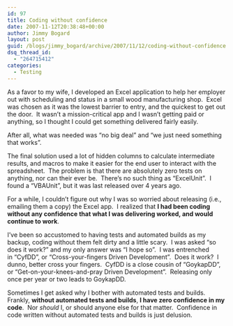```yaml
---
id: 97
title: Coding without confidence
date: 2007-11-12T20:38:48+00:00
author: Jimmy Bogard
layout: post
guid: /blogs/jimmy_bogard/archive/2007/11/12/coding-without-confidence.aspx
dsq_thread_id:
  - "264715412"
categories:
  - Testing
---
```

As a favor to my wife, I developed an Excel application to help her employer out with scheduling and status in a small wood manufacturing shop.&nbsp; Excel was chosen as it was the lowest barrier to entry, and the quickest to get out the door.&nbsp; It wasn&#8217;t a mission-critical app and I wasn&#8217;t getting paid or anything, so I thought I could get something delivered fairly easily.

After all, what was needed was &#8220;no big deal&#8221; and &#8220;we just need something that works&#8221;.

The final solution used a lot of hidden columns to calculate intermediate results, and macros to make it easier for the end user to interact with the spreadsheet.&nbsp; The problem is that there are absolutely zero tests on anything, nor can their ever be.&nbsp; There&#8217;s no such thing as &#8220;ExcelUnit&#8221;.&nbsp; I found a &#8220;VBAUnit&#8221;, but it was last released over 4 years ago.

For a while, I couldn&#8217;t figure out why I was so worried about releasing (i.e., emailing them a copy) the Excel app.&nbsp; I realized that **I had been coding without any&nbsp;confidence that what I was delivering worked, and would continue to work**.

I&#8217;ve been so accustomed to having tests and automated builds as my backup, coding without them felt dirty and a little scary.&nbsp;&nbsp;I was asked &#8220;so does it work?&#8221;&nbsp;and my only answer was &#8220;I hope so&#8221;.&nbsp;&nbsp;I was entrenched in&nbsp;&#8220;CyfDD&#8221;, or &#8220;Cross-your-fingers Driven Development&#8221;.&nbsp; Does it work?&nbsp; I dunno, better cross your fingers.&nbsp; CyfDD is a close cousin of &#8220;GoykapDD&#8221;, or &#8220;Get-on-your-knees-and-pray Driven Development&#8221;.&nbsp; Releasing only once per year or two leads to GoykapDD.

Sometimes I get asked why I bother with automated tests and builds.&nbsp; Frankly, **without automated tests and builds**, **I have zero confidence in my code**.&nbsp; Nor _should_ I, or should&nbsp;anyone else for that matter.&nbsp; Confidence in code written without automated tests and builds is just delusion.